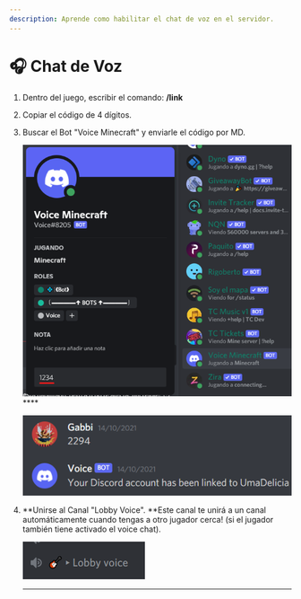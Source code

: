 ```yaml
---
description: Aprende como habilitar el chat de voz en el servidor.
---
```


# 🎧 Chat de Voz

1. Dentro del juego, escribir el comando: **/link**
2. Copiar el código de 4 dígitos.
3.  Buscar el Bot "Voice Minecraft" y enviarle el código por MD.

    ![](<../.gitbook/assets/image (4).png>)****

    ****![](<../.gitbook/assets/image (6).png>)****
4.  **Unirse al Canal "Lobby Voice". **Este canal te unirá a un canal automáticamente cuando tengas a otro jugador cerca! (si el jugador también tiene activado el voice chat).

    ****![](<../.gitbook/assets/image (5).png>)****

    ****
